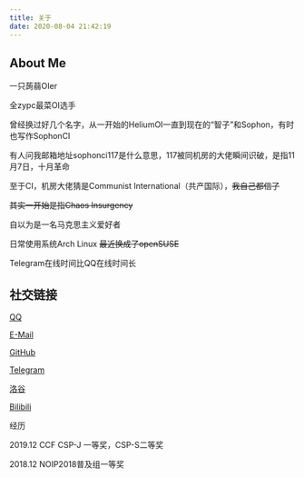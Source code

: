```yaml
---
title: 关于
date: 2020-08-04 21:42:19
---
```


## About Me

一只蒟蒻OIer

全zypc最菜OI选手

曾经换过好几个名字，从一开始的HeliumOI一直到现在的“智子”和Sophon，有时也写作SophonCI

有人问我邮箱地址sophonci117是什么意思，117被同机房的大佬瞬间识破，是指11月7日，十月革命

至于CI，机房大佬猜是Communist International（共产国际），~~我自己都信了~~

~~其实一开始是指Chaos Insurgency~~

自以为是一名马克思主义爱好者

日常使用系统Arch Linux ~~最近换成了openSUSE~~

Telegram在线时间比QQ在线时间长

## 社交链接

[QQ](tencent://Message/?Uin=973178675)

[E-Mail](mailto:sophonci117@gmail.com)

[GitHub](https://github.com/HeliumOI)

[Telegram](https://t.me/SophonCI)

[洛谷](https://www.luogu.com.cn/user/132435)

[Bilibili](https://space.bilibili.com/431327472)

经历

2019.12 CCF CSP-J 一等奖，CSP-S二等奖

2018.12 NOIP2018普及组一等奖